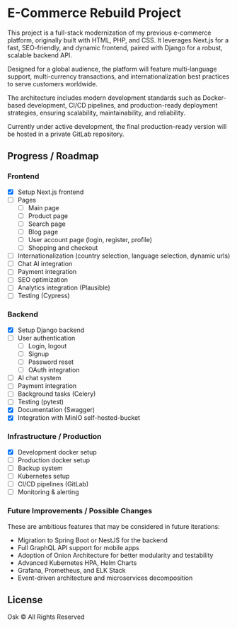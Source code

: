 # E-Commerce Rebuild Project

This project is a full-stack modernization of my previous e-commerce platform, originally built with HTML, PHP, and CSS. It leverages Next.js for a fast, SEO-friendly, and dynamic frontend, paired with Django for a robust, scalable backend API.

Designed for a global audience, the platform will feature multi-language support, multi-currency transactions, and internationalization best practices to serve customers worldwide.

The architecture includes modern development standards such as Docker-based development, CI/CD pipelines, and production-ready deployment strategies, ensuring scalability, maintainability, and reliability.

Currently under active development, the final production-ready version will be hosted in a private GitLab repository.

## Progress / Roadmap

### Frontend
- [x] Setup Next.js frontend
- [ ] Pages
    - [ ] Main page
    - [ ] Product page
    - [ ] Search page
    - [ ] Blog page
    - [ ] User account page (login, register, profile)
    - [ ] Shopping and checkout
- [ ] Internationalization (country selection, language selection, dynamic urls)
- [ ] Chat AI integration
- [ ] Payment integration
- [ ] SEO optimization
- [ ] Analytics integration (Plausible)
- [ ] Testing (Cypress)

### Backend
- [x] Setup Django backend
- [ ] User authentication
    - [ ] Login, logout
    - [ ] Signup
    - [ ] Password reset
    - [ ] OAuth integration
- [ ] AI chat system
- [ ] Payment integration
- [ ] Background tasks (Celery)
- [ ] Testing (pytest)
- [x] Documentation (Swagger)
- [x] Integration with MinIO self-hosted-bucket

### Infrastructure / Production
- [x] Development docker setup
- [ ] Production docker setup
- [ ] Backup system
- [ ] Kubernetes setup
- [ ] CI/CD pipelines (GitLab)
- [ ] Monitoring & alerting

### Future Improvements / Possible Changes

These are ambitious features that may be considered in future iterations:
- Migration to Spring Boot or NestJS for the backend
- Full GraphQL API support for mobile apps
- Adoption of Onion Architecture for better modularity and testability
- Advanced Kubernetes HPA, Helm Charts
- Grafana, Prometheus, and ELK Stack
- Event-driven architecture and microservices decomposition

## License
Osk © All Rights Reserved
